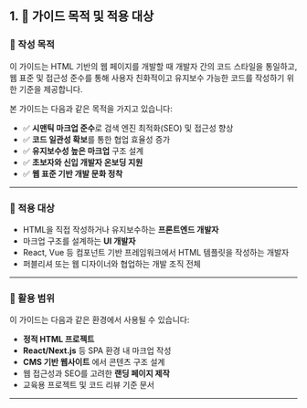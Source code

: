 ## 1. 📌 가이드 목적 및 적용 대상

### 🧭 작성 목적

이 가이드는 HTML 기반의 웹 페이지를 개발할 때 개발자 간의 코드 스타일을 통일하고,  
웹 표준 및 접근성 준수를 통해 사용자 친화적이고 유지보수 가능한 코드를 작성하기 위한 기준을 제공합니다.

본 가이드는 다음과 같은 목적을 가지고 있습니다:

- ✅ **시맨틱 마크업 준수**로 검색 엔진 최적화(SEO) 및 접근성 향상
- ✅ **코드 일관성 확보**를 통한 협업 효율성 증가
- ✅ **유지보수성 높은 마크업** 구조 설계
- ✅ **초보자와 신입 개발자 온보딩 지원**
- ✅ **웹 표준 기반 개발 문화 정착**

---

### 👥 적용 대상

- HTML을 직접 작성하거나 유지보수하는 **프론트엔드 개발자**
- 마크업 구조를 설계하는 **UI 개발자**
- React, Vue 등 컴포넌트 기반 프레임워크에서 HTML 템플릿을 작성하는 개발자
- 퍼블리셔 또는 웹 디자이너와 협업하는 개발 조직 전체

---

### 💼 활용 범위

이 가이드는 다음과 같은 환경에서 사용될 수 있습니다:

- **정적 HTML 프로젝트**
- **React/Next.js** 등 SPA 환경 내 마크업 작성
- **CMS 기반 웹사이트** 에서 콘텐츠 구조 설계
- 웹 접근성과 SEO를 고려한 **랜딩 페이지 제작**
- 교육용 프로젝트 및 코드 리뷰 기준 문서

---
